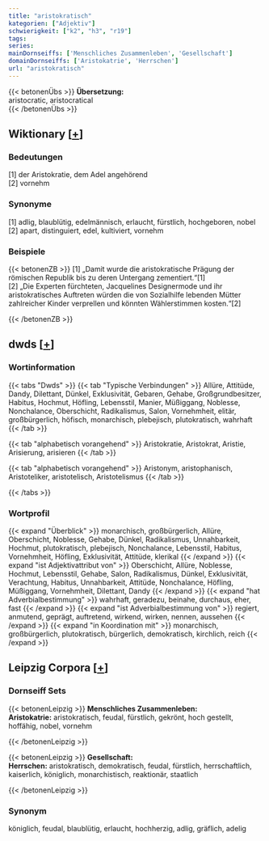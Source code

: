 ```yaml
---
title: "aristokratisch"
kategorien: ["Adjektiv"]
schwierigkeit: ["k2", "h3", "r19"]
tags:
series:
mainDornseiffs: ['Menschliches Zusammenleben', 'Gesellschaft']
domainDornseiffs: ['Aristokatrie', 'Herrschen']
url: "aristokratisch"
---
```


{{< betonenÜbs >}}
**Übersetzung:**  
aristocratic, aristocratical  
{{< /betonenÜbs >}}

## Wiktionary [[+](https://de.wiktionary.org/wiki/aristokratisch)]

### Bedeutungen
[1] der Aristokratie, dem Adel angehörend  
[2] vornehm  

### Synonyme
[1] adlig, blaublütig, edelmännisch, erlaucht, fürstlich, hochgeboren, nobel  
[2] apart, distinguiert, edel, kultiviert, vornehm  

### Beispiele
{{< betonenZB >}}
[1] „Damit wurde die aristokratische Prägung der römischen Republik bis zu deren Untergang zementiert.“[1]  
[2] „Die Experten fürchteten, Jacquelines Designermode und ihr aristokratisches Auftreten würden die von Sozialhilfe lebenden Mütter zahlreicher Kinder verprellen und könnten Wählerstimmen kosten.“[2]  

{{< /betonenZB >}}


## dwds [[+](https://www.dwds.de/wb/aristokratisch)]

### Wortinformation
{{< tabs "Dwds" >}}
{{< tab "Typische Verbindungen" >}}
Allüre, Attitüde, Dandy, Dilettant, Dünkel, Exklusivität, Gebaren, Gehabe, Großgrundbesitzer, Habitus, Hochmut, Höfling, Lebensstil, Manier, Müßiggang, Noblesse, Nonchalance, Oberschicht, Radikalismus, Salon, Vornehmheit, elitär, großbürgerlich, höfisch, monarchisch, plebejisch, plutokratisch, wahrhaft
{{< /tab >}}

{{< tab "alphabetisch vorangehend" >}}
Aristokratie, Aristokrat, Aristie, Arisierung, arisieren
{{< /tab >}}

{{< tab "alphabetisch vorangehend" >}}
Aristonym, aristophanisch, Aristoteliker, aristotelisch, Aristotelismus
{{< /tab >}}

{{< /tabs >}}

### Wortprofil
{{< expand "Überblick" >}} monarchisch, großbürgerlich, Allüre, Oberschicht, Noblesse, Gehabe, Dünkel, Radikalismus, Unnahbarkeit, Hochmut, plutokratisch, plebejisch, Nonchalance, Lebensstil, Habitus, Vornehmheit, Höfling, Exklusivität, Attitüde, klerikal {{< /expand >}}
{{< expand "ist Adjektivattribut von" >}} Oberschicht, Allüre, Noblesse, Hochmut, Lebensstil, Gehabe, Salon, Radikalismus, Dünkel, Exklusivität, Verachtung, Habitus, Unnahbarkeit, Attitüde, Nonchalance, Höfling, Müßiggang, Vornehmheit, Dilettant, Dandy {{< /expand >}}
{{< expand "hat Adverbialbestimmung" >}} wahrhaft, geradezu, beinahe, durchaus, eher, fast {{< /expand >}}
{{< expand "ist Adverbialbestimmung von" >}} regiert, anmutend, geprägt, auftretend, wirkend, wirken, nennen, aussehen {{< /expand >}}
{{< expand "in Koordination mit" >}} monarchisch, großbürgerlich, plutokratisch, bürgerlich, demokratisch, kirchlich, reich {{< /expand >}}

## Leipzig Corpora [[+](https://corpora.uni-leipzig.de/en/res?word=aristokratisch&corpusId=deu_newscrawl-public_2018)]

### Dornseiff Sets
{{< betonenLeipzig >}}
**Menschliches Zusammenleben:**  
**Aristokatrie:** aristokratisch, feudal, fürstlich, gekrönt, hoch gestellt, hoffähig, nobel, vornehm  

{{< /betonenLeipzig >}}


{{< betonenLeipzig >}}
**Gesellschaft:**  
**Herrschen:** aristokratisch, demokratisch, feudal, fürstlich, herrschaftlich, kaiserlich, königlich, monarchistisch, reaktionär, staatlich  

{{< /betonenLeipzig >}}

### Synonym
königlich, feudal, blaublütig, erlaucht, hochherzig, adlig, gräflich, adelig

